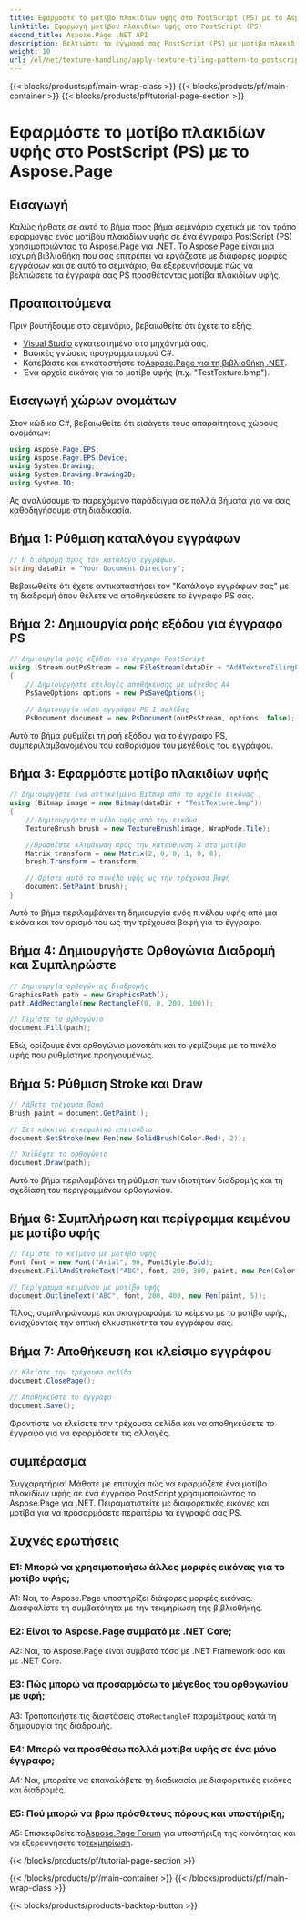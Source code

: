 ```yaml
---
title: Εφαρμόστε το μοτίβο πλακιδίων υφής στο PostScript (PS) με το Aspose.Page
linktitle: Εφαρμογή μοτίβου πλακιδίων υφής στο PostScript (PS)
second_title: Aspose.Page .NET API
description: Βελτιώστε τα έγγραφά σας PostScript (PS) με μοτίβα πλακιδίων υφής χρησιμοποιώντας το Aspose.Page για .NET. Ακολουθήστε τον βήμα προς βήμα οδηγό μας για μια δημιουργική πινελιά.
weight: 10
url: /el/net/texture-handling/apply-texture-tiling-pattern-to-postscript-ps/
---
```


{{< blocks/products/pf/main-wrap-class >}}
{{< blocks/products/pf/main-container >}}
{{< blocks/products/pf/tutorial-page-section >}}

# Εφαρμόστε το μοτίβο πλακιδίων υφής στο PostScript (PS) με το Aspose.Page

## Εισαγωγή

Καλώς ήρθατε σε αυτό το βήμα προς βήμα σεμινάριο σχετικά με τον τρόπο εφαρμογής ενός μοτίβου πλακιδίων υφής σε ένα έγγραφο PostScript (PS) χρησιμοποιώντας το Aspose.Page για .NET. Το Aspose.Page είναι μια ισχυρή βιβλιοθήκη που σας επιτρέπει να εργάζεστε με διάφορες μορφές εγγράφων και σε αυτό το σεμινάριο, θα εξερευνήσουμε πώς να βελτιώσετε τα έγγραφά σας PS προσθέτοντας μοτίβα πλακιδίων υφής.

## Προαπαιτούμενα

Πριν βουτήξουμε στο σεμινάριο, βεβαιωθείτε ότι έχετε τα εξής:

- [Visual Studio](https://visualstudio.microsoft.com/) εγκατεστημένο στο μηχάνημά σας.
- Βασικές γνώσεις προγραμματισμού C#.
-  Κατεβάστε και εγκαταστήστε το[Aspose.Page για τη βιβλιοθήκη .NET](https://releases.aspose.com/page/net/).
- Ένα αρχείο εικόνας για το μοτίβο υφής (π.χ. "TestTexture.bmp").

## Εισαγωγή χώρων ονομάτων

Στον κώδικα C#, βεβαιωθείτε ότι εισάγετε τους απαραίτητους χώρους ονομάτων:

```csharp
using Aspose.Page.EPS;
using Aspose.Page.EPS.Device;
using System.Drawing;
using System.Drawing.Drawing2D;
using System.IO;
```

Ας αναλύσουμε το παρεχόμενο παράδειγμα σε πολλά βήματα για να σας καθοδηγήσουμε στη διαδικασία.

## Βήμα 1: Ρύθμιση καταλόγου εγγράφων

```csharp
// Η διαδρομή προς τον κατάλογο εγγράφων.
string dataDir = "Your Document Directory";
```

Βεβαιωθείτε ότι έχετε αντικαταστήσει τον "Κατάλογο εγγράφων σας" με τη διαδρομή όπου θέλετε να αποθηκεύσετε το έγγραφο PS σας.

## Βήμα 2: Δημιουργία ροής εξόδου για έγγραφο PS

```csharp
// Δημιουργία ροής εξόδου για έγγραφο PostScript
using (Stream outPsStream = new FileStream(dataDir + "AddTextureTilingPattern_outPS.ps", FileMode.Create))
{
    // Δημιουργήστε επιλογές αποθήκευσης με μέγεθος Α4
    PsSaveOptions options = new PsSaveOptions();

    // Δημιουργία νέου εγγράφου PS 1 σελίδας
    PsDocument document = new PsDocument(outPsStream, options, false);
```

Αυτό το βήμα ρυθμίζει τη ροή εξόδου για το έγγραφο PS, συμπεριλαμβανομένου του καθορισμού του μεγέθους του εγγράφου.

## Βήμα 3: Εφαρμόστε μοτίβο πλακιδίων υφής

```csharp
// Δημιουργήστε ένα αντικείμενο Bitmap από το αρχείο εικόνας
using (Bitmap image = new Bitmap(dataDir + "TestTexture.bmp"))
{
    // Δημιουργήστε πινέλο υφής από την εικόνα
    TextureBrush brush = new TextureBrush(image, WrapMode.Tile);

    //Προσθέστε κλιμάκωση προς την κατεύθυνση Χ στο μοτίβο
    Matrix transform = new Matrix(2, 0, 0, 1, 0, 0);
    brush.Transform = transform;

    // Ορίστε αυτό το πινέλο υφής ως την τρέχουσα βαφή
    document.SetPaint(brush);
}
```

Αυτό το βήμα περιλαμβάνει τη δημιουργία ενός πινέλου υφής από μια εικόνα και τον ορισμό του ως την τρέχουσα βαφή για το έγγραφο.

## Βήμα 4: Δημιουργήστε Ορθογώνια Διαδρομή και Συμπληρώστε

```csharp
// Δημιουργία ορθογώνιας διαδρομής
GraphicsPath path = new GraphicsPath();
path.AddRectangle(new RectangleF(0, 0, 200, 100));

// Γεμίστε το ορθογώνιο
document.Fill(path);
```

Εδώ, ορίζουμε ένα ορθογώνιο μονοπάτι και το γεμίζουμε με το πινέλο υφής που ρυθμίστηκε προηγουμένως.

## Βήμα 5: Ρύθμιση Stroke και Draw

```csharp
// Λάβετε τρέχουσα βαφή
Brush paint = document.GetPaint();

// Σετ κόκκινο εγκεφαλικό επεισόδιο
document.SetStroke(new Pen(new SolidBrush(Color.Red), 2));

// Χαϊδέψτε το ορθογώνιο
document.Draw(path);
```

Αυτό το βήμα περιλαμβάνει τη ρύθμιση των ιδιοτήτων διαδρομής και τη σχεδίαση του περιγραμμένου ορθογωνίου.

## Βήμα 6: Συμπλήρωση και περίγραμμα κειμένου με μοτίβο υφής

```csharp
// Γεμίστε το κείμενο με μοτίβο υφής
Font font = new Font("Arial", 96, FontStyle.Bold);
document.FillAndStrokeText("ABC", font, 200, 300, paint, new Pen(Color.Black, 2));

// Περίγραμμα κειμένου με μοτίβο υφής
document.OutlineText("ABC", font, 200, 400, new Pen(paint, 5));
```

Τέλος, συμπληρώνουμε και σκιαγραφούμε το κείμενο με το μοτίβο υφής, ενισχύοντας την οπτική ελκυστικότητα του εγγράφου σας.

## Βήμα 7: Αποθήκευση και κλείσιμο εγγράφου

```csharp
// Κλείστε την τρέχουσα σελίδα
document.ClosePage();

// Αποθηκεύστε το έγγραφο
document.Save();
```

Φροντίστε να κλείσετε την τρέχουσα σελίδα και να αποθηκεύσετε το έγγραφο για να εφαρμόσετε τις αλλαγές.

## συμπέρασμα

Συγχαρητήρια! Μάθατε με επιτυχία πώς να εφαρμόζετε ένα μοτίβο πλακιδίων υφής σε ένα έγγραφο PostScript χρησιμοποιώντας το Aspose.Page για .NET. Πειραματιστείτε με διαφορετικές εικόνες και μοτίβα για να προσαρμόσετε περαιτέρω τα έγγραφά σας PS.

## Συχνές ερωτήσεις

### Ε1: Μπορώ να χρησιμοποιήσω άλλες μορφές εικόνας για το μοτίβο υφής;

A1: Ναι, το Aspose.Page υποστηρίζει διάφορες μορφές εικόνας. Διασφαλίστε τη συμβατότητα με την τεκμηρίωση της βιβλιοθήκης.

### Ε2: Είναι το Aspose.Page συμβατό με .NET Core;

A2: Ναι, το Aspose.Page είναι συμβατό τόσο με .NET Framework όσο και με .NET Core.

### Ε3: Πώς μπορώ να προσαρμόσω το μέγεθος του ορθογωνίου με υφή;

 A3: Τροποποιήστε τις διαστάσεις στο`RectangleF` παραμέτρους κατά τη δημιουργία της διαδρομής.

### Ε4: Μπορώ να προσθέσω πολλά μοτίβα υφής σε ένα μόνο έγγραφο;

A4: Ναι, μπορείτε να επαναλάβετε τη διαδικασία με διαφορετικές εικόνες και διαδρομές.

### Ε5: Πού μπορώ να βρω πρόσθετους πόρους και υποστήριξη;

 A5: Επισκεφθείτε το[Aspose.Page Forum](https://forum.aspose.com/c/page/39) για υποστήριξη της κοινότητας και να εξερευνήσετε το[τεκμηρίωση](https://reference.aspose.com/page/net/).

{{< /blocks/products/pf/tutorial-page-section >}}

{{< /blocks/products/pf/main-container >}}
{{< /blocks/products/pf/main-wrap-class >}}

{{< blocks/products/products-backtop-button >}}
